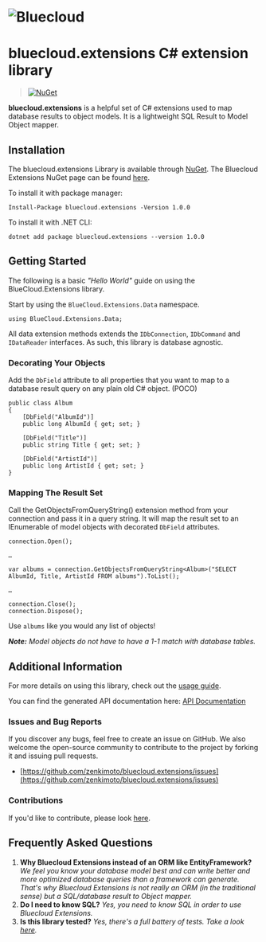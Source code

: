 # ![Bluecloud](https://cdn.rawgit.com/zenkimoto/bluecloud.extensions/3506f513649403c5d076db9e46e36ba5ca5f0e74/Logo.svg) 

# bluecloud.extensions C# extension library


>[![NuGet](https://img.shields.io/nuget/v/bluecloud.extensions.svg)](https://github.com/zenkimoto/bluecloud.extensions)

**bluecloud.extensions** is a helpful set of C# extensions used to map database results to object models.  It is a lightweight SQL Result to Model Object mapper.

## Installation

The bluecloud.extensions Library is available through [NuGet](https://www.nuget.org).  The Bluecloud Extensions NuGet page can be found [here](https://www.nuget.org/packages/bluecloud.extensions). 

To install it with package manager:

```
Install-Package bluecloud.extensions -Version 1.0.0
```

To install it with .NET CLI:

```
dotnet add package bluecloud.extensions --version 1.0.0
```

## Getting Started

The following is a basic _"Hello World"_ guide on using the BlueCloud.Extensions library.

Start by using the `BlueCloud.Extensions.Data` namespace.

```
using BlueCloud.Extensions.Data;
```

All data extension methods extends the `IDbConnection`, `IDbCommand` and `IDataReader` interfaces.  As such, this library is database agnostic.

### Decorating Your Objects

Add the `DbField` attribute to all properties that you want to map to a database result query on any plain old C# object. (POCO)

```
public class Album
{
    [DbField("AlbumId")]
    public long AlbumId { get; set; }

    [DbField("Title")]
    public string Title { get; set; }

    [DbField("ArtistId")]
    public long ArtistId { get; set; }
}
```

### Mapping The Result Set

Call the GetObjectsFromQueryString() extension method from your connection and pass it in a query string.  It will map the result set to an IEnumerable of model objects with decorated `DbField` attributes.

```
connection.Open();

…

var albums = connection.GetObjectsFromQueryString<Album>("SELECT AlbumId, Title, ArtistId FROM albums").ToList();

…

connection.Close();
connection.Dispose();

```

Use `albums` like you would any list of objects!

_**Note:** Model objects do not have to have a 1-1 match with database tables._

## Additional Information

For more details on using this library, check out the [usage guide](Usage/USAGE.md).

You can find the generated API documentation here: [API Documentation](https://cdn.rawgit.com/zenkimoto/bluecloud.extensions/master/Documentation/html/annotated.html)

### Issues and Bug Reports

If you discover any bugs, feel free to create an issue on GitHub. We also welcome the open-source community to contribute to the project by forking it and issuing pull requests.

 *  [https://github.com/zenkimoto/bluecloud.extensions/issues](https://github.com/zenkimoto/bluecloud.extensions/issues)

### Contributions

If you'd like to contribute, please look [here](CONTRIBUTING.md).

## Frequently Asked Questions

1. **Why Bluecloud Extensions instead of an ORM like EntityFramework?**  _We feel you know your database model best and can write better and more optimized database queries than a framework can generate.  That's why Bluecloud Extensions is not really an ORM (in the traditional sense) but a SQL/database result to Object mapper._
2. **Do I need to know SQL?** _Yes, you need to know SQL in order to use Bluecloud Extensions._
3. **Is this library tested?** _Yes, there's a full battery of tests. Take a look [here](https://github.com/zenkimoto/bluecloud.extensions/tree/master/BlueCloud.Extensions.Tests)._

